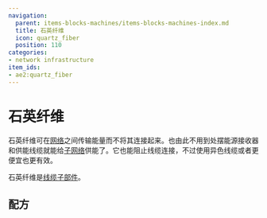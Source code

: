 ```yaml
---
navigation:
  parent: items-blocks-machines/items-blocks-machines-index.md
  title: 石英纤维
  icon: quartz_fiber
  position: 110
categories:
- network infrastructure
item_ids:
- ae2:quartz_fiber
---
```


# 石英纤维

<GameScene zoom="8" background="transparent">
<ImportStructure src="../assets/assemblies/quartz_fiber.snbt" />
<IsometricCamera yaw="195" pitch="30" />
</GameScene>

石英纤维可在[网络](../ae2-mechanics/me-network-connections.md)之间传输能量而不将其连接起来。也由此不用到处摆能源接收器和供能线缆就能给[子网络](../ae2-mechanics/subnetworks.md)供能了。它也能阻止线缆连接，不过使用异色线缆或者<ItemLink id="cable_anchor" />更便宜也更有效。

石英纤维是[线缆子部件](../ae2-mechanics/cable-subparts.md)。

## 配方

<RecipeFor id="quartz_fiber" />
